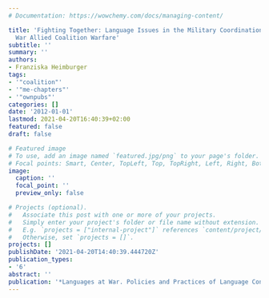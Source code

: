 ```yaml
---
# Documentation: https://wowchemy.com/docs/managing-content/

title: 'Fighting Together: Language Issues in the Military Coordination of First World
  War Allied Coalition Warfare'
subtitle: ''
summary: ''
authors:
- Franziska Heimburger
tags:
- '"coalition"'
- '"me-chapters"'
- '"ownpubs"'
categories: []
date: '2012-01-01'
lastmod: 2021-04-20T16:40:39+02:00
featured: false
draft: false

# Featured image
# To use, add an image named `featured.jpg/png` to your page's folder.
# Focal points: Smart, Center, TopLeft, Top, TopRight, Left, Right, BottomLeft, Bottom, BottomRight.
image:
  caption: ''
  focal_point: ''
  preview_only: false

# Projects (optional).
#   Associate this post with one or more of your projects.
#   Simply enter your project's folder or file name without extension.
#   E.g. `projects = ["internal-project"]` references `content/project/deep-learning/index.md`.
#   Otherwise, set `projects = []`.
projects: []
publishDate: '2021-04-20T14:40:39.444720Z'
publication_types:
- '6'
abstract: ''
publication: '*Languages at War. Policies and Practices of Language Contacts in Conflict*'
---
```

